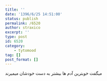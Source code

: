```yaml
---
title: ''
date: '1396/6/25 14:51:00'
status: publish
permalink: /6520
author: straxico
excerpt: ''
type: post
id: 6520
category:
    - tytomood
tag: []
post_format: []
---
```

میگفت خوبترین آدم ها بیشتر به دست خودشان میمیرند
